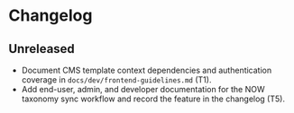 # Changelog

## Unreleased
- Document CMS template context dependencies and authentication coverage in `docs/dev/frontend-guidelines.md` (T1).
- Add end-user, admin, and developer documentation for the NOW taxonomy sync workflow and record the feature in the changelog (T5).
